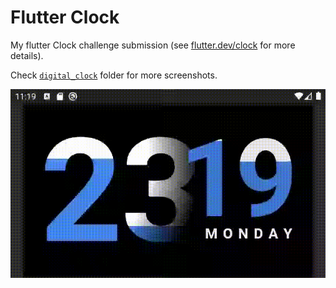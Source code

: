 # Flutter Clock

My flutter Clock challenge submission (see [flutter.dev/clock](https://flutter.dev/clock) for more details).

Check [`digital_clock`](digital_clock) folder for more screenshots.

![Screenshot](digital_clock/animation_dark_24.gif)
